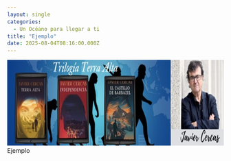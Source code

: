 ```yaml
---
layout: single
categories:
  - Un Océano para llegar a ti
title: "Ejemplo"
date: 2025-08-04T08:16:00.000Z
---
```

<img src="/assets/img/banner.jpg" width="700" height="200">
Ejemplo